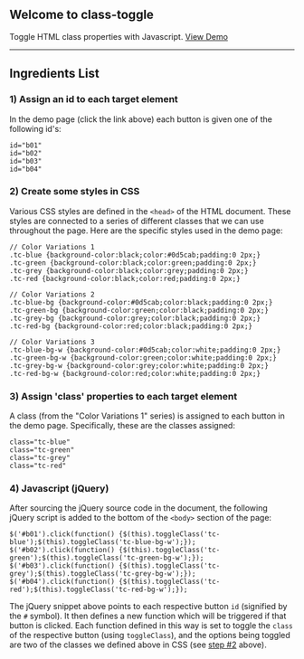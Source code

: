 ## Welcome to class-toggle

Toggle HTML class properties with Javascript. [View Demo](https://willinspire.github.io/class-toggle/view/index.html)

<hr>

## Ingredients List

### 1) Assign an id to each target element

In the demo page (click the link above) each button is given one of the following id's:

```
id="b01"
id="b02"
id="b03"
id="b04"
```

### 2) Create some styles in CSS

Various CSS styles are defined in the `<head>` of the HTML document. These styles are connected to a series of different classes that we can use throughout the page. Here are the specific styles used in the demo page:

```
// Color Variations 1
.tc-blue {background-color:black;color:#0d5cab;padding:0 2px;}
.tc-green {background-color:black;color:green;padding:0 2px;}
.tc-grey {background-color:black;color:grey;padding:0 2px;}
.tc-red {background-color:black;color:red;padding:0 2px;}

// Color Variations 2
.tc-blue-bg {background-color:#0d5cab;color:black;padding:0 2px;}
.tc-green-bg {background-color:green;color:black;padding:0 2px;}
.tc-grey-bg {background-color:grey;color:black;padding:0 2px;}
.tc-red-bg {background-color:red;color:black;padding:0 2px;}

// Color Variations 3
.tc-blue-bg-w {background-color:#0d5cab;color:white;padding:0 2px;}
.tc-green-bg-w {background-color:green;color:white;padding:0 2px;}
.tc-grey-bg-w {background-color:grey;color:white;padding:0 2px;}
.tc-red-bg-w {background-color:red;color:white;padding:0 2px;}
```

### 3) Assign 'class' properties to each target element

A class (from the "Color Variations 1" series) is assigned to each button in the demo page. Specifically, these are the classes assigned:

```
class="tc-blue"
class="tc-green"
class="tc-grey"
class="tc-red"
```

### 4) Javascript (jQuery)

After sourcing the jQuery source code in the document, the following jQuery script is added to the bottom of the `<body>` section of the page:

```
$('#b01').click(function() {$(this).toggleClass('tc-blue');$(this).toggleClass('tc-blue-bg-w');});
$('#b02').click(function() {$(this).toggleClass('tc-green');$(this).toggleClass('tc-green-bg-w');});
$('#b03').click(function() {$(this).toggleClass('tc-grey');$(this).toggleClass('tc-grey-bg-w');});
$('#b04').click(function() {$(this).toggleClass('tc-red');$(this).toggleClass('tc-red-bg-w');});
```

The jQuery snippet above points to each respective button `id` (signified by the `#` symbol). It then defines a new function which will be triggered if that button is clicked. Each function defined in this way is set to toggle the `class` of the respective button (using `toggleClass`), and the options being toggled are two of the classes we defined above in CSS (see [step #2](https://github.com/willinspire/class-toggle/blob/master/README.md#2-create-some-styles-in-css) above).


